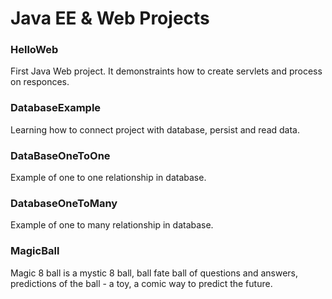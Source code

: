 # Java EE & Web Projects

### HelloWeb
First Java Web project. It demonstraints how to create servlets and process on responces.

### DatabaseExample
Learning how to connect project with database, persist and read data.

### DataBaseOneToOne
Example of one to one relationship in database. 

### DatabaseOneToMany
Example of one to many relationship in database. 

### MagicBall
Magic 8 ball is a mystic 8 ball, ball fate ball of questions and answers, 
predictions of the ball - a toy, a comic way to predict the future.
